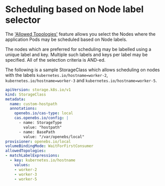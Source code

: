 # Scheduling based on Node label selector

The ['Allowed Topologies'](https://kubernetes.io/docs/concepts/storage/storage-classes/#allowed-topologies) feature allows you select the Nodes where the application Pods may be scheduled based on Node labels.

The nodes which are preferred for scheduling may be labelled using a unique label and key. Multiple such labels and keys per label may be specified. All of the selection criteria is AND-ed.

The following is a sample StorageClass which allows scheduling on nodes with the labels `kubernetes.io/hostname=worker-2`, `kubernetes.io/hostname=worker-3` and `kubernetes.io/hostname=worker-5`.

```yaml
apiVersion: storage.k8s.io/v1
kind: StorageClass
metadata:
  name: custom-hostpath
  annotations:
    openebs.io/cas-type: local
    cas.openebs.io/config: |
      - name: StorageType
        value: "hostpath"
      - name: BasePath
        value: "/var/openebs/local"
provisioner: openebs.io/local
volumeBindingMode: WaitForFirstConsumer
allowedTopologies:
- matchLabelExpressions:
  - key: kubernetes.io/hostname
    values:
    - worker-2
    - worker-3
    - worker-5
```
